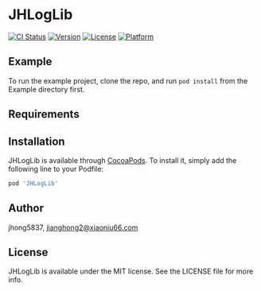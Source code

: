 # JHLogLib

[![CI Status](https://img.shields.io/travis/jhong5837/JHLogLib.svg?style=flat)](https://travis-ci.org/jhong5837/JHLogLib)
[![Version](https://img.shields.io/cocoapods/v/JHLogLib.svg?style=flat)](https://cocoapods.org/pods/JHLogLib)
[![License](https://img.shields.io/cocoapods/l/JHLogLib.svg?style=flat)](https://cocoapods.org/pods/JHLogLib)
[![Platform](https://img.shields.io/cocoapods/p/JHLogLib.svg?style=flat)](https://cocoapods.org/pods/JHLogLib)

## Example

To run the example project, clone the repo, and run `pod install` from the Example directory first.

## Requirements

## Installation

JHLogLib is available through [CocoaPods](https://cocoapods.org). To install
it, simply add the following line to your Podfile:

```ruby
pod 'JHLogLib'
```

## Author

jhong5837, jianghong2@xiaoniu66.com

## License

JHLogLib is available under the MIT license. See the LICENSE file for more info.
